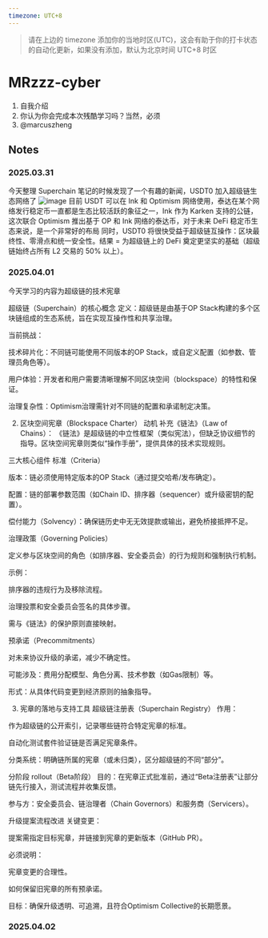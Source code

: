 ```yaml
---
timezone: UTC+8
---
```


> 请在上边的 timezone 添加你的当地时区(UTC)，这会有助于你的打卡状态的自动化更新，如果没有添加，默认为北京时间 UTC+8 时区


# MRzzz-cyber

1. 自我介绍
2. 你认为你会完成本次残酷学习吗？当然，必须
3. @marcuszheng

## Notes

<!-- Content_START -->

### 2025.03.31

今天整理 Superchain 笔记的时候发现了一个有趣的新闻，USDT0 加入超级链生态网络了
![image](https://github.com/user-attachments/assets/6f95362b-44c2-4225-949d-bd29a2a8090e)
目前 USDT 可以在 Ink 和 Optimism 网络使用，泰达在某个网络发行稳定币一直都是生态比较活跃的象征之一，Ink 作为 Karken 支持的公链，这次联合 Optimism 推出基于 OP 和 Ink 网络的泰达币，对于未来 DeFi 稳定币生态来说，是一个非常好的布局
同时，USDT0 将很快受益于超级链互操作：区块最终性、零滑点和统一安全性。结果 = 为超级链上的 DeFi 奠定更坚实的基础（超级链始终占所有 L2 交易的 50% 以上）。


### 2025.04.01
今天学习的内容为超级链的技术宪章

超级链（Superchain）的核心概念
定义：超级链是由基于OP Stack构建的多个区块链组成的生态系统，旨在实现互操作性和共享治理。

当前挑战：

技术碎片化：不同链可能使用不同版本的OP Stack，或自定义配置（如参数、管理员角色等）。

用户体验：开发者和用户需要清晰理解不同区块空间（blockspace）的特性和保证。

治理复杂性：Optimism治理需针对不同链的配置和承诺制定决策。

2. 区块空间宪章（Blockspace Charter）
动机
补充《链法》（Law of Chains）：
《链法》是超级链的中立性框架（类似宪法），但缺乏协议细节的指导。区块空间宪章则类似“操作手册”，提供具体的技术实现规则。

三大核心组件
标准（Criteria）

版本：链必须使用特定版本的OP Stack（通过提交哈希/发布确定）。

配置：链的部署参数范围（如Chain ID、排序器（sequencer）或升级密钥的配置）。

偿付能力（Solvency）：确保链历史中无无效提款或输出，避免桥接抵押不足。

治理政策（Governing Policies）

定义参与区块空间的角色（如排序器、安全委员会）的行为规则和强制执行机制。

示例：

排序器的违规行为及移除流程。

治理投票和安全委员会签名的具体步骤。

需与《链法》的保护原则直接映射。

预承诺（Precommitments）

对未来协议升级的承诺，减少不确定性。

可能涉及：费用分配模型、角色分离、技术参数（如Gas限制）等。

形式：从具体代码变更到经济原则的抽象指导。

3. 宪章的落地与支持工具
超级链注册表（Superchain Registry）
作用：

作为超级链的公开索引，记录哪些链符合特定宪章的标准。

自动化测试套件验证链是否满足宪章条件。

分类系统：明确链所属的宪章（或未归类），区分超级链的不同“部分”。

分阶段 rollout（Beta阶段）
目的：在宪章正式批准前，通过“Beta注册表”让部分链先行接入，测试流程并收集反馈。

参与方：安全委员会、链治理者（Chain Governors）和服务商（Servicers）。

升级提案流程改进
关键变更：

提案需指定目标宪章，并链接到宪章的更新版本（GitHub PR）。

必须说明：

宪章变更的合理性。

如何保留旧宪章的所有预承诺。

目标：确保升级透明、可追溯，且符合Optimism Collective的长期愿景。



### 2025.04.02
<!-- Content_END -->
